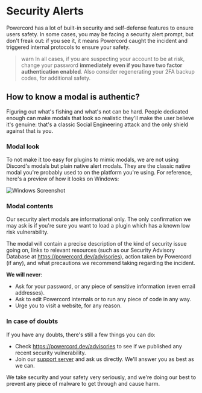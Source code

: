 <!--
  Copyright (c) 2020 aetheryx & Bowser65
  This work is licensed under a Creative Commons Attribution-NoDerivatives 4.0 International License.
  https://creativecommons.org/licenses/by-nd/4.0
-->

# Security Alerts
Powercord has a lot of built-in security and self-defense features to ensure users safety. In some cases, you may be
facing a security alert prompt, but don't freak out: if you see it, it means Powercord caught the incident and
triggered internal protocols to ensure your safety.

>warn
> In all cases, if you are suspecting your account to be at risk, change your password **immediately even if you
> have two factor authentication enabled**. Also consider regenerating your 2FA backup codes, for additional safety.

## How to know a modal is authentic?
Figuring out what's fishing and what's not can be hard. People dedicated enough can make modals that look so realistic
they'll make the user believe it's genuine: that's a classic Social Engineering attack and the only shield against that
is you.

### Modal look
To not make it too easy for plugins to mimic modals, we are not using Discord's modals but plain native alert modals.
They are the classic native modal you're probably used to on the platform you're using. For reference, here's a preview
of how it looks on Windows:

![Windows Screenshot](https://cdn.discordapp.com/attachments/754896729580503051/768128957077258310/unknown.png)

### Modal contents
Our security alert modals are informational only. The only confirmation we may ask is if you're sure you want to load
a plugin which has a known low risk vulnerability.

The modal will contain a precise description of the kind of security issue going on, links to relevant resources
(such as our Security Advisory Database at https://powercord.dev/advisories), action taken by Powercord (if any),
and what precautions we recommend taking regarding the incident.

**We will never**:
 - Ask for your password, or any piece of sensitive information (even email addresses).
 - Ask to edit Powercord internals or to run any piece of code in any way.
 - Urge you to visit a website, for any reason.

### In case of doubts
If you have any doubts, there's still a few things you can do:
 - Check https://powercord.dev/advisories to see if we published any recent security vulnerability.
 - Join our [support server](https://discord.gg/gs4ZMbBfCh) and ask us directly. We'll answer you as best as we can.

We take security and your safety very seriously, and we're doing our best to prevent any piece of malware to get
through and cause harm.
